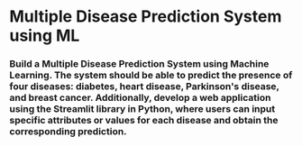 # Multiple Disease Prediction System using ML
### Build a Multiple Disease Prediction System using Machine Learning. The system should be able to predict the presence of four diseases: diabetes, heart disease, Parkinson's disease, and breast cancer. Additionally, develop a web application using the Streamlit library in Python, where users can input specific attributes or values for each disease and obtain the corresponding prediction.
